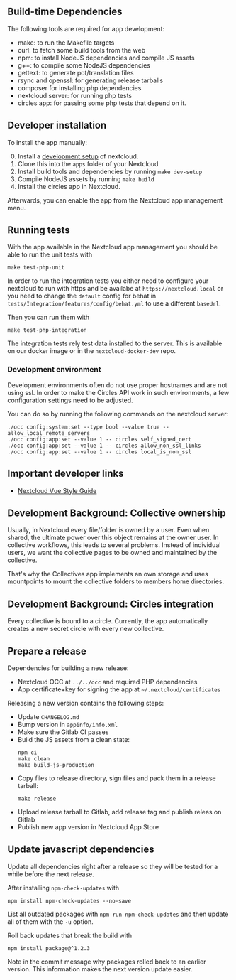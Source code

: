 ## Build-time Dependencies

The following tools are required for app development:

* make: to run the Makefile targets
* curl: to fetch some build tools from the web
* npm: to install NodeJS dependencies and compile JS assets
* g++: to compile some NodeJS dependencies
* gettext: to generate pot/translation files
* rsync and openssl: for generating release tarballs
* composer for installing php dependencies
* nextcloud server: for running php tests
* circles app: for passing some php tests that depend on it.

## Developer installation

To install the app manually:

0. Install a [development setup](https://docs.nextcloud.com/server/21/developer_manual/app_development/tutorial.html#setup) of nextcloud.
1. Clone this into the `apps` folder of your Nextcloud
2. Install build tools and dependencies by running `make dev-setup`
3. Compile NodeJS assets by running `make build`
4. Install the circles app in Nextcloud.

Afterwards, you can enable the app from the Nextcloud app management menu.

## Running tests

With the app available in the Nextcloud app management
you should be able to run the unit tests with
```
make test-php-unit
```

In order to run the integration tests you either need to configure your
nextcloud to run with https and be availabe at `https://nextcloud.local`
or you need to change the `default` config for behat in
`tests/Integration/features/config/behat.yml`
to use a different `baseUrl`.

Then you can run them with
```
make test-php-integration
```

The integration tests rely test data installed to the server.
This is available on our docker image or in the
`nextcloud-docker-dev` repo.

### Development environment

Development environments often do not use proper hostnames and are not
using ssl. In order to make the Circles API work in such environments,
a few configuration settings need to be adjusted.

You can do so by running the following commands on the nextcloud server:
```
./occ config:system:set --type bool --value true -- allow_local_remote_servers
./occ config:app:set --value 1 -- circles self_signed_cert
./occ config:app:set --value 1 -- circles allow_non_ssl_links
./occ config:app:set --value 1 -- circles local_is_non_ssl
```

## Important developer links

* [Nextcloud Vue Style Guide](https://nextcloud-vue-components.netlify.app/)

## Development Background: Collective ownership

Usually, in Nextcloud every file/folder is owned by a user. Even when shared,
the ultimate power over this object remains at the owner user. In collective
workflows, this leads to several problems. Instead of individual users,
we want the collective pages to be owned and maintained by the collective.

That's why the Collectives app implements an own storage and uses mountpoints
to mount the collective folders to members home directories.

## Development Background: Circles integration

Every collective is bound to a circle. Currently, the app automatically creates
a new secret circle with every new collective.

## Prepare a release

Dependencies for building a new release:

* Nextcloud OCC at `../../occ` and required PHP dependencies
* App certificate+key for signing the app at `~/.nextcloud/certificates`

Releasing a new version contains the following steps:

* Update `CHANGELOG.md`
* Bump version in `appinfo/info.xml`
* Make sure the Gitlab CI passes
* Build the JS assets from a clean state:
  ```
  npm ci
  make clean
  make build-js-production
  ```
* Copy files to release directory, sign files and pack them in a release tarball:
  ```
  make release
  ```
* Upload release tarball to Gitlab, add release tag and publish releas on Gitlab
* Publish new app version in Nextcloud App Store

## Update javascript dependencies

Update all dependencies right after a release
so they will be tested for a while before the next release.

After installing `npm-check-updates` with
```
npm install npm-check-updates --no-save
```
List all outdated packages with `npm run npm-check-updates`
and then update all of them with the `-u` option.

Roll back updates that break the build with
```
npm install package@^1.2.3
```

Note in the commit message why packages rolled back to an earlier version.
This information makes the next version update easier.
